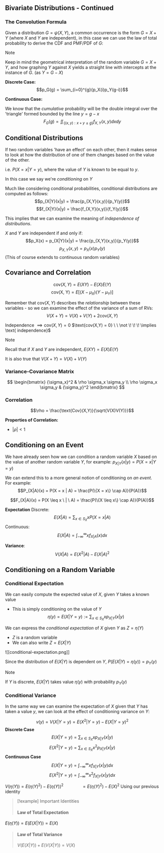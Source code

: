 
## Bivariate Distributions - Continued

### The Convolution Formula

Given a distribution $G = \psi(X,Y)$, a common occurrence is the form $G = X + Y$ (where $X$ and $Y$ are independent), in this case we can use the law of total probability to derive the CDF and PMF/PDF of $G$:

>[!note] 
>Keep in mind the geometrical interpretation of the random variable $G = X + Y$, and how graphing $Y$ against $X$ yields a straight line with intercepts at the instance of $G$. (as $Y = G - X$)

**Discrete Case:**
$$p_G(g) = \sum_{i=0}^{g}{p_X(i)p_Y(g-i)}$$



**Continuous Case:**

We know that the *cumulative* probability will be the double integral over the 'triangle' formed bounded by the line $y = g - x$
$$F_G(g) = \iint_{\{(x,y) : x+y \leq g\}}{}f_{X,Y}(x,y)dxdy$$

## Conditional Distributions

If two random variables 'have an effect' on each other, then it makes sense to look at how the distribution of one of them changes based on the value of the other. 

i.e. $P(X = x | Y = y)$, where the value of $Y$ is known to be equal to $y$.

In this case we say we're *conditioning* on $Y$


Much like considering conditional probabilities, conditional distributions are computed as follows:
$$p_{X|Y}(x|y) = \frac{p_{X,Y}(x,y)}{p_Y(y)}$$
$$f_{X|Y}(x|y) = \frac{f_{X,Y}(x,y)}{f_Y(y)}$$

This implies that we can examine the meaning of *independence of distributions*.

$X$ and $Y$ are independent if and only if:
$$p_X(x) = p_{X|Y}(x|y) = \frac{p_{X,Y}(x,y)}{p_Y(y)}$$
$$p_{X,Y}(x,y) = p_X(x)p_Y(y)$$
(This of course extends to continuous random variables)



## Covariance and Correlation

$$\text{cov}(X,Y) = E(XY)-E(X)E(Y)$$
$$\text{cov(X, Y)} = E[(X-\mu_X)(Y-\mu_Y)]$$

Remember that $\text{cov}(X, Y)$ describes the *relationship* between these variables - so we can examine the effect of the variance of a sum of RVs:
$$V(X + Y) = V(X) + V(Y) + 2\text{cov}(X, Y)$$





$\text{Independence } \implies \text{cov}(X, Y) = 0$
$\text{cov(X,Y) = 0} \ \ \not \! \! \! \implies \text{ independence}$


>[!note]
>Recall that if $X$ and $Y$ are independent, $E(XY) = E(X)E(Y)$
>
>It is also true that $V(X+Y) = V(X) + V(Y)$


### Variance-Covariance Matrix
$$
\begin{bmatrix}
	{\sigma_x}^2 & \rho \sigma_x \sigma_y \\
	\rho \sigma_x \sigma_y & {\sigma_y}^2
\end{bmatrix}
$$


### Correlation


$$\rho = \frac{\text{Cov}(X,Y)}{\sqrt{V(X)V(Y)}}$$

**Properties of Correlation:**
- $|\rho| < 1$


## Conditioning on an Event

We have already seen how we can condition a random variable $X$ based on the value of another random variable $Y$, for example: $p_{X|Y}(x|y) = P(X = x | Y = y)$


We can extend this to a more general notion of conditioning on *an event*.
For example:
$$P_{X|A}(x) = P(X = x | A) = \frac{P(\{X = x\} \cap A)}{P(A)}$$

$$F_{X|A}(x) = P(X \leq x \ | \ A) = \frac{P(\{X \leq x\} \cap A)}{P(A)}$$

**Expectation**
Discrete:
$$E(X|A) = \sum_{x \in S_X}{xP(X=x|A)}$$
Continuous:
$$E(X|A) = \int_{-\infty}^{\infty}xf_{X|A}(x)dx$$

**Variance**:
$$V(X|A) = E(X^2|A) - E(X|A)^2$$

## Conditioning on a Random Variable



### Conditional Expectation

We can easily compute the expected value of $X$, given $Y$ takes a known value
- This is simply conditioning on the value of $Y$
$$\eta(y) = E(X \vert Y = y) := \sum_{x \in S_X}{x p_{X|Y}(x|y)}$$


We can express the *conditional expectation* of $X$ given $Y$ as $Z = \eta(Y)$
- $Z$ is a random variable
- We can also write $Z = E(X|Y)$

![[conditional-expectation.png]]


Since the distribution of $E(X|Y)$ is dependent on $Y$, $P(E(X|Y) = \eta(y)) = p_Y(y)$


>[!note]
>If $Y$ is discrete, $E(X|Y)$ takes value $\eta(y)$ with probability $p_Y(y)$


### Conditional Variance


In the same way we can examine the expectation of $X$ given that $Y$ has taken a value $y$, we can look at the effect of conditioning variance on $Y$:

$$v(y) = V(X|Y=y) = E(X^2|Y=y)-E(X|Y=y)^2$$
**Discrete Case**
$$E(X|Y=y)=\sum_{x\in S_X}xp_{X|Y}(x|y)$$
$$E(X^2|Y=y)=\sum_{x\in S_X}x^2p_{X|Y}(x|y)$$
**Continuous Case**
$$E(X|Y=y)=\int_{-\infty}^{\infty}{xf_{X|Y}(x|y)}dx$$
$$E(X^2|Y=y)=\int_{-\infty}^{\infty}{x^2f_{X|Y}(x|y)}dx$$



$V(\eta(Y)) = E(\eta(Y)^2) - E(\eta(Y))^2$
$\ \ \ \ \ \ \ \ \ \ \ \ \ \  =E(\eta(Y)^2)-E(X)^2$   Using our previous identity


>[!example] Important Identities
>#### Law of Total Expectation
$E(\eta(Y)) = E(E(X \vert Y)) = E(X)$
>#### Law of Total Variance
> $V(E(X \vert Y)) + E(V(X \vert Y)) = V(X)$

